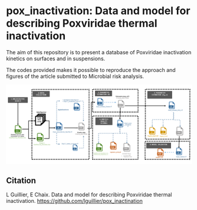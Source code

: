 # pox_inactivation: Data and model for describing Poxviridae thermal inactivation

The aim of this repository is to present a database of Poxviridae inactivation kinetics on surfaces and in suspensions.

The codes provided makes it possible to reproduce the approach and figures of the article submitted to Microbial risk analysis.

<img src='__Github_Figure_Schema.png' width="800" />

## Citation

L Guillier, E Chaix. Data and model for describing Poxviridae thermal inactivation. https://github.com/lguillier/pox_inactination
